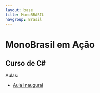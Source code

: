 ```yaml
---
layout: base
title: MonoBRASIL
navgroup: Brasil
---
```


MonoBrasil em Ação
==================

Curso de C#
-----------

Aulas:
- [Aula Inaugural](https://www.youtube.com/watch?v=EuAkD7PS0Ao#t=871)